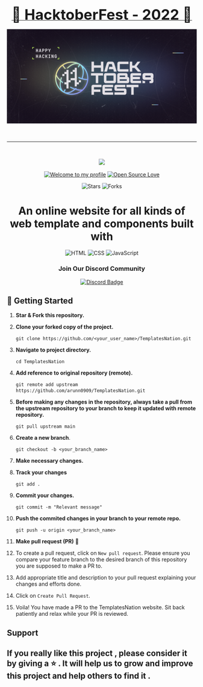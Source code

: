 
<h3 align="center">
    <a href="https://hacktoberfest.com/">
        <b style="font-size:4vw">🎊  HacktoberFest - 2022 🎉 </b>
    </a>
</h3>
<p align="center"><img src="Images/hactoberfest.png"></p>
<br>
<hr>
<br>
<!--<div align="center">
 <img src="images/readmelogo.jpeg" height=70px />
</div>-->
<p align = 'center'>
 <a href='https://arunn0909.github.io/TemplatesNation/'>
    <img src = "https://img.shields.io/badge/TemplatesNation-4B275F?style=round" width = '20%'/></a> 
</p>

<div align="center">

[![Welcome to my profile](https://img.shields.io/badge/Hello,Programmer!-Welcome-blue.svg?style=flat&logo=github)](https://github.com/arunn0909)
[![Open Source Love](https://badges.frapsoft.com/os/v2/open-source.svg?v=103)](https://arunn0909.github.io/TemplatesNation/)
<!--![Lines of code](https://img.shields.io/tokei/lines/github/arunn0909/TemplatesNation?color=red&label=Lines%20of%20Code)-->
<!-- ![License](https://img.shields.io/badge/License-MIT-red.svg) -->
![Stars](https://img.shields.io/github/stars/arunn0909/TemplatesNation?style=flat&logo=github)
![Forks](https://img.shields.io/github/forks/arunn0909/TemplatesNation?style=flat&logo=github)

</div>

<h1 align="center">An online website for all kinds of web template and components built with </h3>
<div align="center"> 

![HTML](https://img.shields.io/badge/-HTML-3498DB?style=for-the-badge&logo=HTML5&logoColor=white)
![CSS](https://img.shields.io/badge/-CSS-1572B6?style=for-the-badge&logo=CSS3&logoColor=white)
![JavaScript](https://img.shields.io/badge/JavaScript-F7DF1E?style=for-the-badge&logo=javascript&logoColor=black) 
<!-- ![BOOTSTRAP](https://img.shields.io/badge/Bootstrap-563D7C?style=for-the-badge&logo=bootstrap5&logoColor=white)-->

</div>

<h3 align="center">Join Our Discord Community </h3>
<div align="center">

[![Discord Badge](https://img.shields.io/badge/Discord-1DA1F2?style=plastic&logo=discord&logoColor=white&link=https://discord.com/in/ftrasvent)](https://discord.gg/7qgzbmM6)

</div>

## 🎉 Getting Started

1. **Star & Fork this repository.**

2. **Clone your forked copy of the project.**
   ```
   git clone https://github.com/<your_user_name>/TemplatesNation.git
   ```

3. **Navigate to project directory.**
   ```
   cd TemplatesNation
   ```
4. **Add reference to original repository (remote).**
   ```
   git remote add upstream https://github.com/arunn0909/TemplatesNation.git
   ```
5. **Before making any changes in the repository, always take a pull from the upstream repository to your branch to keep it updated with remote repository.**
   ```
   git pull upstream main
   ```
6. **Create a new branch**.
   ```
   git checkout -b <your_branch_name>
   ```
7. **Make necessary changes.**

8. **Track your changes**
   ```
   git add .
   ```
9. **Commit your changes.**
   ```
   git commit -m "Relevant message"
   ```
10. **Push the commited changes in your branch to your remote repo.**
    ```
    git push -u origin <your_branch_name>
    ```
11. **Make pull request (PR)** 🚀

12. To create a pull request, click on `New pull request`. Please ensure you compare your feature branch to the desired branch of this repository you are supposed to make a PR to.


13. Add appropriate title and description to your pull request explaining your changes and efforts done.


14. Click on `Create Pull Request`.


15. Voila! You have made a PR to the TemplatesNation website. Sit back patiently and relax while your PR is reviewed. 
<!-- ## Thanks to all Contributors <a name = "contributors"></a>

<a href="https://github.com/arunn0909/BooksWorld/graphs/contributors"> 
<img src="https://contrib.rocks/image?repo=arunn0909/TemplatesNation" /> 

</a> -->

## Support

   ## If you really like this project , please consider it by giving a  ⭐️ . It will help us to grow and improve this project and help others to find it . 
